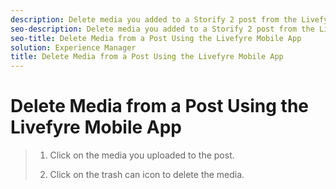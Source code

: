 ```yaml
---
description: Delete media you added to a Storify 2 post from the Livefyre Mobile App.
seo-description: Delete media you added to a Storify 2 post from the Livefyre Mobile App.
seo-title: Delete Media from a Post Using the Livefyre Mobile App
solution: Experience Manager
title: Delete Media from a Post Using the Livefyre Mobile App
---
```


# Delete Media from a Post Using the Livefyre Mobile App

>1. Click on the media you uploaded to the post.
>   
>1. Click on the trash can icon to delete the media.
>   
>   
